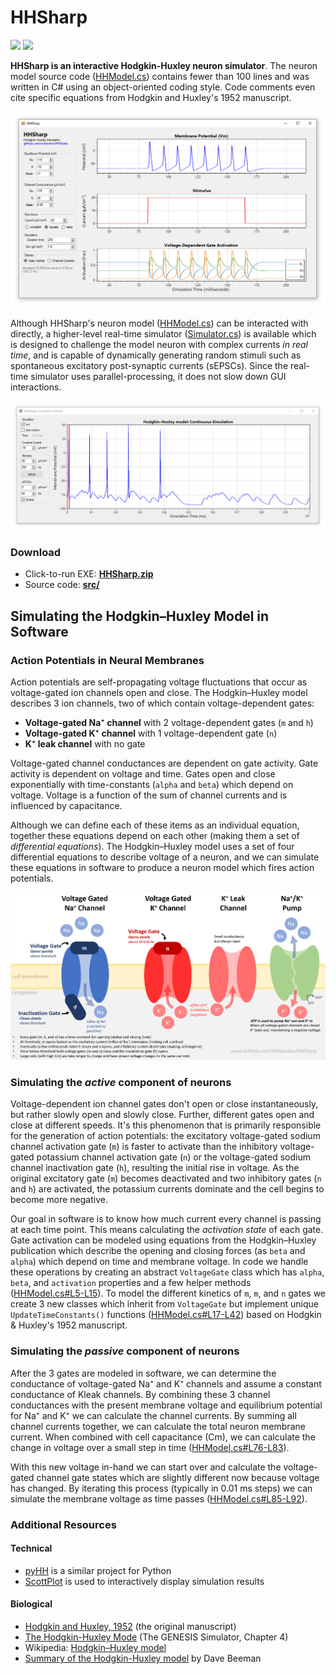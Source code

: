 # HHSharp

[![](https://img.shields.io/azure-devops/build/swharden/swharden/3?label=Build&logo=azure%20pipelines)](https://dev.azure.com/swharden/swharden/_build/latest?definitionId=3&branchName=master)
[![](https://img.shields.io/azure-devops/tests/swharden/swharden/3?label=Tests&logo=azure%20pipelines)](https://dev.azure.com/swharden/swharden/_build/latest?definitionId=3&branchName=master)

**HHSharp is an interactive Hodgkin-Huxley neuron simulator**. The neuron model source code ([HHModel.cs](src/HHSharp/HHModel.cs)) contains fewer than 100 lines and was written in C# using an object-oriented coding style. Code comments even cite specific equations from Hodgkin and Huxley's 1952 manuscript.

![](dev/screenshot.png)

Although HHSharp's neuron model ([HHModel.cs](src/HHSharp/HHModel.cs)) can be interacted with directly, a higher-level real-time simulator ([Simulator.cs](src/HHSharp/Simulator.cs)) is available which is designed to challenge the model neuron with complex currents _in real time_, and is capable of dynamically generating random stimuli such as spontaneous excitatory post-synaptic currents (sEPSCs). Since the real-time simulator uses parallel-processing, it does not slow down GUI interactions.

![](dev/screenshot-sEPSCs.gif)

### Download
* Click-to-run EXE: **[HHSharp.zip](/download/HHSharp.zip)**
* Source code: **[src/](/src/)**

## Simulating the Hodgkin–Huxley Model in Software

### Action Potentials in Neural Membranes
Action potentials are self-propagating voltage fluctuations that occur as voltage-gated ion channels open and close. The Hodgkin–Huxley model describes 3 ion channels, two of which contain voltage-dependent gates:
* **Voltage-gated Na⁺ channel** with 2 voltage-dependent gates (`m` and `h`)
* **Voltage-gated K⁺ channel** with 1 voltage-dependent gate (`n`)
* **K⁺ leak channel** with no gate

Voltage-gated channel conductances are dependent on gate activity. Gate activity is dependent on voltage and time. Gates open and close exponentially with time-constants (`alpha` and `beta`) which depend on voltage. Voltage is a function of the sum of channel currents and is influenced by capacitance. 

Although we can define each of these items as an individual equation, together these equations depend on each other (making them a set of _differential equations_). The Hodgkin–Huxley model uses a set of four differential equations to describe voltage of a neuron, and we can simulate these equations in software to produce a neuron model which fires action potentials.

![](/dev/theory.png)

### Simulating the _active_ component of neurons

Voltage-dependent ion channel gates don't open or close instantaneously, but rather slowly open and slowly close. Further, different gates open and close at different speeds. It's this phenomenon that is primarily responsible for the generation of action potentials: the excitatory voltage-gated sodium channel activation gate (`m`) is faster to activate than the inhibitory voltage-gated potassium channel activation gate (`n`) or the voltage-gated sodium channel inactivation gate (`h`), resulting the initial rise in voltage. As the original excitatory gate (`m`) becomes deactivated and two inhibitory gates (`n` and `h`) are activated, the potassium currents dominate and the cell begins to become more negative. 

Our goal in software is to know how much current every channel is passing at each time point. This means calculating the _activation state_ of each gate. Gate activation can be modeled using equations from the Hodgkin–Huxley publication which describe the opening and closing forces (as `beta` and `alpha`) which depend on time and membrane voltage. In code we handle these operations by creating an abstract `VoltageGate` class which has `alpha`, `beta`, and `activation` properties and a few helper methods ([HHModel.cs#L5-L15](https://github.com/swharden/HHSharp/blob/7967a0c935bf7734f95562b5fe6263b724ab6582/src/HHSharp/HHModel.cs#L5-L15)). To model the different kinetics of `m`, `m`, and `n` gates we create 3 new classes which inherit from `VoltageGate` but implement unique `UpdateTimeConstants()` functions ([HHModel.cs#L17-L42](https://github.com/swharden/HHSharp/blob/7967a0c935bf7734f95562b5fe6263b724ab6582/src/HHSharp/HHModel.cs#L17-L42)) based on Hodgkin & Huxley's 1952 manuscript.

### Simulating the _passive_ component of neurons

After the 3 gates are modeled in software, we can determine the conductance of voltage-gated Na⁺ and K⁺ channels and assume a constant conductance of Kleak channels. By combining these 3 channel conductances with the present membrane voltage and equilibrium potential for Na⁺ and K⁺ we can calculate the channel currents. By summing all channel currents together, we can calculate the total neuron membrane current. When combined with cell capacitance (Cm), we can calculate the change in voltage over a small step in time ([HHModel.cs#L76-L83](https://github.com/swharden/HHSharp/blob/7967a0c935bf7734f95562b5fe6263b724ab6582/src/HHSharp/HHModel.cs#L76-L83)). 

With this new voltage in-hand we can start over and calculate the voltage-gated channel gate states which are slightly different now because voltage has changed. By iterating this process (typically in 0.01 ms steps) we can simulate the membrane voltage as time passes ([HHModel.cs#L85-L92](https://github.com/swharden/HHSharp/blob/7967a0c935bf7734f95562b5fe6263b724ab6582/src/HHSharp/HHModel.cs#L85-L92)).

### Additional Resources

#### Technical
* [pyHH](https://github.com/swharden/pyHH) is a similar project for Python
* [ScottPlot](https://github.com/swharden/ScottPlot) is used to interactively display simulation results

#### Biological
* [Hodgkin and Huxley, 1952](https://www.ncbi.nlm.nih.gov/pmc/articles/PMC1392413/pdf/jphysiol01442-0106.pdf) (the original manuscript)
* [The Hodgkin-Huxley Mode](http://www.genesis-sim.org/GENESIS/iBoG/iBoGpdf/chapt4.pdf) (The GENESIS Simulator, Chapter 4)
* Wikipedia: [Hodgkin–Huxley model](https://en.wikipedia.org/wiki/Hodgkin%E2%80%93Huxley_model)
* [Summary of the Hodgkin-Huxley model](http://ecee.colorado.edu/~ecen4831/HHsumWWW/HHsum.html) by Dave Beeman
